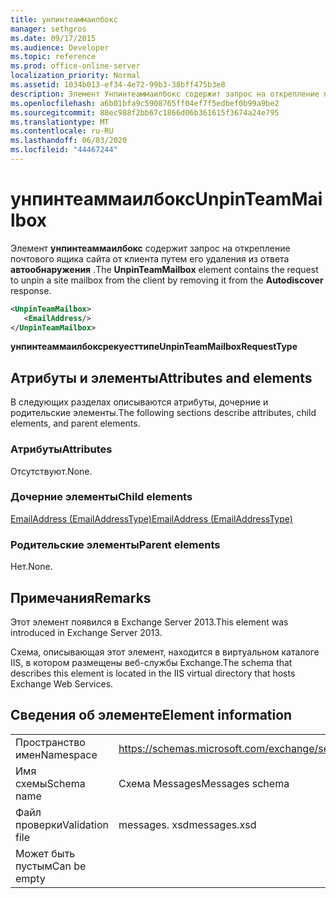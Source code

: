 ```yaml
---
title: унпинтеаммаилбокс
manager: sethgros
ms.date: 09/17/2015
ms.audience: Developer
ms.topic: reference
ms.prod: office-online-server
localization_priority: Normal
ms.assetid: 1034b013-ef34-4e72-99b3-38bff475b3e8
description: Элемент Унпинтеаммаилбокс содержит запрос на открепление почтового ящика сайта от клиента путем его удаления из ответа автообнаружения.
ms.openlocfilehash: a6b01bfa9c5908765ff04ef7f5edbef0b99a9be2
ms.sourcegitcommit: 88ec988f2bb67c1866d06b361615f3674a24e795
ms.translationtype: MT
ms.contentlocale: ru-RU
ms.lasthandoff: 06/03/2020
ms.locfileid: "44467244"
---
```

# <a name="unpinteammailbox"></a><span data-ttu-id="bb5c3-103">унпинтеаммаилбокс</span><span class="sxs-lookup"><span data-stu-id="bb5c3-103">UnpinTeamMailbox</span></span>

<span data-ttu-id="bb5c3-104">Элемент **унпинтеаммаилбокс** содержит запрос на открепление почтового ящика сайта от клиента путем его удаления из ответа **автообнаружения** .</span><span class="sxs-lookup"><span data-stu-id="bb5c3-104">The **UnpinTeamMailbox** element contains the request to unpin a site mailbox from the client by removing it from the **Autodiscover** response.</span></span> 
  
```XML
<UnpinTeamMailbox>
   <EmailAddress/>
</UnpinTeamMailbox>
```

 <span data-ttu-id="bb5c3-105">**унпинтеаммаилбоксрекуесттипе**</span><span class="sxs-lookup"><span data-stu-id="bb5c3-105">**UnpinTeamMailboxRequestType**</span></span>
## <a name="attributes-and-elements"></a><span data-ttu-id="bb5c3-106">Атрибуты и элементы</span><span class="sxs-lookup"><span data-stu-id="bb5c3-106">Attributes and elements</span></span>

<span data-ttu-id="bb5c3-107">В следующих разделах описываются атрибуты, дочерние и родительские элементы.</span><span class="sxs-lookup"><span data-stu-id="bb5c3-107">The following sections describe attributes, child elements, and parent elements.</span></span>
  
### <a name="attributes"></a><span data-ttu-id="bb5c3-108">Атрибуты</span><span class="sxs-lookup"><span data-stu-id="bb5c3-108">Attributes</span></span>

<span data-ttu-id="bb5c3-109">Отсутствуют.</span><span class="sxs-lookup"><span data-stu-id="bb5c3-109">None.</span></span>
  
### <a name="child-elements"></a><span data-ttu-id="bb5c3-110">Дочерние элементы</span><span class="sxs-lookup"><span data-stu-id="bb5c3-110">Child elements</span></span>

[<span data-ttu-id="bb5c3-111">EmailAddress (EmailAddressType)</span><span class="sxs-lookup"><span data-stu-id="bb5c3-111">EmailAddress (EmailAddressType)</span></span>](emailaddress-emailaddresstype.md)
  
### <a name="parent-elements"></a><span data-ttu-id="bb5c3-112">Родительские элементы</span><span class="sxs-lookup"><span data-stu-id="bb5c3-112">Parent elements</span></span>

<span data-ttu-id="bb5c3-113">Нет.</span><span class="sxs-lookup"><span data-stu-id="bb5c3-113">None.</span></span>
  
## <a name="remarks"></a><span data-ttu-id="bb5c3-114">Примечания</span><span class="sxs-lookup"><span data-stu-id="bb5c3-114">Remarks</span></span>

<span data-ttu-id="bb5c3-115">Этот элемент появился в Exchange Server 2013.</span><span class="sxs-lookup"><span data-stu-id="bb5c3-115">This element was introduced in Exchange Server 2013.</span></span>
  
<span data-ttu-id="bb5c3-116">Схема, описывающая этот элемент, находится в виртуальном каталоге IIS, в котором размещены веб-службы Exchange.</span><span class="sxs-lookup"><span data-stu-id="bb5c3-116">The schema that describes this element is located in the IIS virtual directory that hosts Exchange Web Services.</span></span>
  
## <a name="element-information"></a><span data-ttu-id="bb5c3-117">Сведения об элементе</span><span class="sxs-lookup"><span data-stu-id="bb5c3-117">Element information</span></span>

|||
|:-----|:-----|
|<span data-ttu-id="bb5c3-118">Пространство имен</span><span class="sxs-lookup"><span data-stu-id="bb5c3-118">Namespace</span></span>  <br/> |https://schemas.microsoft.com/exchange/services/2006/messages  <br/> |
|<span data-ttu-id="bb5c3-119">Имя схемы</span><span class="sxs-lookup"><span data-stu-id="bb5c3-119">Schema name</span></span>  <br/> |<span data-ttu-id="bb5c3-120">Схема Messages</span><span class="sxs-lookup"><span data-stu-id="bb5c3-120">Messages schema</span></span>  <br/> |
|<span data-ttu-id="bb5c3-121">Файл проверки</span><span class="sxs-lookup"><span data-stu-id="bb5c3-121">Validation file</span></span>  <br/> |<span data-ttu-id="bb5c3-122">messages. xsd</span><span class="sxs-lookup"><span data-stu-id="bb5c3-122">messages.xsd</span></span>  <br/> |
|<span data-ttu-id="bb5c3-123">Может быть пустым</span><span class="sxs-lookup"><span data-stu-id="bb5c3-123">Can be empty</span></span>  <br/> ||
   

